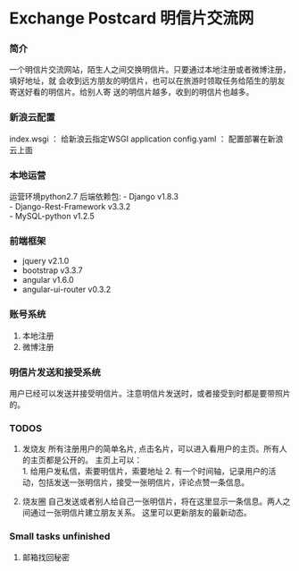 Exchange Postcard
明信片交流网
====
### 简介  

一个明信片交流网站，陌生人之间交换明信片。只要通过本地注册或者微博注册，填好地址，就
会收到远方朋友的明信片，也可以在旅游时领取任务给陌生的朋友寄送好看的明信片。给别人寄
送的明信片越多，收到的明信片也越多。

### 新浪云配置
index.wsgi ： 给新浪云指定WSGI application 
config.yaml ： 配置部署在新浪云上面   

### 本地运营
运营环境python2.7 
后端依赖包: 
    - Django v1.8.3   
    - Django-Rest-Framework v3.3.2   
    - MySQL-python v1.2.5    

### 前端框架
 - jquery  v2.1.0   
 - bootstrap  v3.3.7
 - angular  v1.6.0   
 - angular-ui-router  v0.3.2   


### 账号系统
1. 本地注册
2. 微博注册

### 明信片发送和接受系统
用户已经可以发送并接受明信片。注意明信片发送时，或者接受到时都是要带照片的。

### TODOS
1. 发烧友 
   所有注册用户的简单名片, 点击名片，可以进入看用户的主页。所有人的主页都是公开的。
   主页上可以：  
       1. 给用户发私信，索要明信片，索要地址
       2. 有一个时间轴，记录用户的活动，包括发送一张明信片，接受一张明信片，评论点赞一条信息。

2. 烧友圈
   自己发送或者别人给自己一张明信片，将在这里显示一条信息。两人之间通过一张明信片建立朋友关系。
   这里可以更新朋友的最新动态。
  
### Small tasks unfinished
1. 邮箱找回秘密








